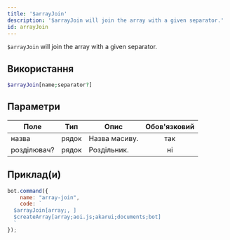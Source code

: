 ```yaml
---
title: '$arrayJoin'
description: '$arrayJoin will join the array with a given separator.'
id: arrayJoin
---
```


`$arrayJoin` will join the array with a given separator.

## Використання

```php
$arrayJoin[name;separator?]
```

## Параметри

| Поле        | Тип   | Опис          | Обов'язковий |
| ----------- | ----- | ------------- |:------------:|
| назва       | рядок | Назва масиву. |     так      |
| розділювач? | рядок | Роздільник.   |      ні      |

## Приклад(и)

```javascript
bot.command({
    name: "array-join",
    code: `
  $arrayJoin[array;, ]
  $createArray[array;aoi.js;akarui;documents;bot]
  `
});
```